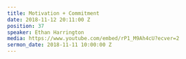 ```yaml
---
title: Motivation + Commitment
date: 2018-11-12 20:11:00 Z
position: 37
speaker: Ethan Harrington
media: https://www.youtube.com/embed/rP1_M9Ah4cU?ecver=2
sermon_date: 2018-11-11 10:00:00 Z
---
```


